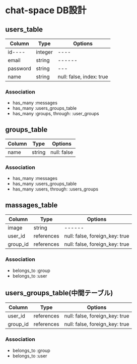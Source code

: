 # chat-space DB設計

## users_table
|Column|Type|Options|
|------|----|-------|
|id----|integer|----|
|email|string|------|
|password|string|---|
|name|string|null: false, index: true|
### Association
- has_many :messages
- has_many :users_groups_table
- has_many :groups, through: :user_groups

## groups_table
|Column|Type|Options|
|------|----|-------|
|name|string|null: false|
### Association
- has_many :messages
- has_many :users_groups_table
- has_many :users, through: :users_groups

## massages_table
|Column|Type|Options|
|------|----|-------|
|image|string|------|
|user_id|references|null: false, foreign_key: true|
|group_id|references|null: false, foreign_key: true|
### Association
- belongs_to :group
- belongs_to :user

## users_groups_table(中間テーブル)
|Column|Type|Options|
|------|----|-------|
|user_id|references|null: false, foreign_key: true|
|group_id|references|null: false, foreign_key: true|
### Association
- belongs_to :group
- belongs_to :user
